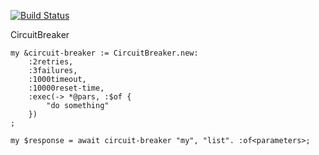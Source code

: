[![Build Status](https://travis-ci.org/FCO/CircuitBreaker.svg?branch=master)](https://travis-ci.org/FCO/CircuitBreaker)

CircuitBreaker

```
my &circuit-breaker := CircuitBreaker.new:
    :2retries,
    :3failures,
    :1000timeout,
    :10000reset-time,
    :exec(-> *@pars, :$of {
        "do something"
    })
;

my $response = await circuit-breaker "my", "list". :of<parameters>;
```
